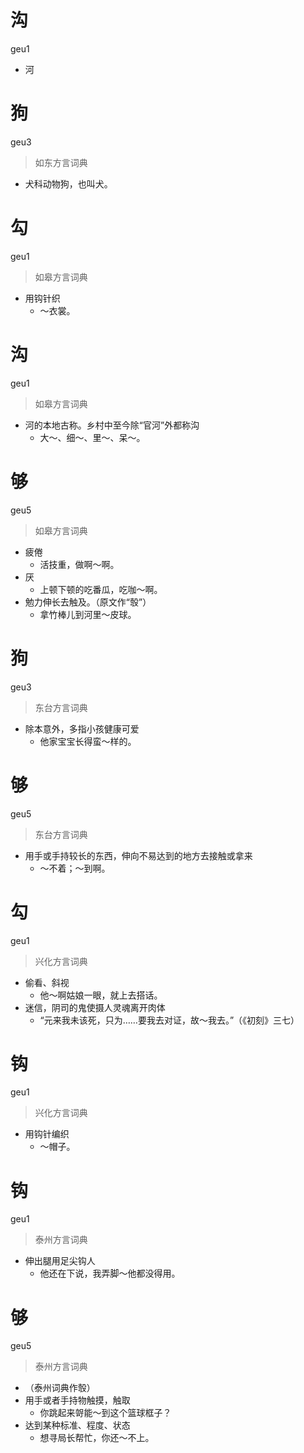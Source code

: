 # 沟
geu1
- 河

# 狗
geu3
> 如东方言词典
- 犬科动物狗，也叫犬。

# 勾
geu1
> 如皋方言词典
- 用钩针织
  - ～衣裳。

# 沟
geu1
> 如皋方言词典
- 河的本地古称。乡村中至今除“官河”外都称沟
  - 大～、细～、里～、呆～。

# 够
geu5
> 如皋方言词典
- 疲倦
  - 活技重，做啊～啊。
- 厌
  - 上顿下顿的吃番瓜，吃咖～啊。
- 勉力伸长去触及。（原文作“彀”）
  - 拿竹棒儿到河里～皮球。

# 狗
geu3
> 东台方言词典
- 除本意外，多指小孩健康可爱
  - 他家宝宝长得蛮～样的。

# 够
geu5
> 东台方言词典
- 用手或手持较长的东西，伸向不易达到的地方去接触或拿来
  - ～不着；～到啊。

# 勾
geu1
> 兴化方言词典
- 偷看、斜视
  - 他～啊姑娘一眼，就上去搭话。
- 迷信，阴司的鬼使摄人灵魂离开肉体
  - “元来我未该死，只为……要我去对证，故～我去。”（《初刻》三七）

# 钩
geu1
> 兴化方言词典
- 用钩针编织
  - ～帽子。


# 钩
geu1
> 泰州方言词典
- 伸出腿用足尖钩人
  - 他还在下说，我弄脚～他都没得用。


# 够
geu5
> 泰州方言词典
- （泰州词典作彀）
- 用手或者手持物触摸，触取
  - 你跳起来哿能～到这个篮球框子？
- 达到某种标准、程度、状态
  - 想寻局长帮忙，你还～不上。

